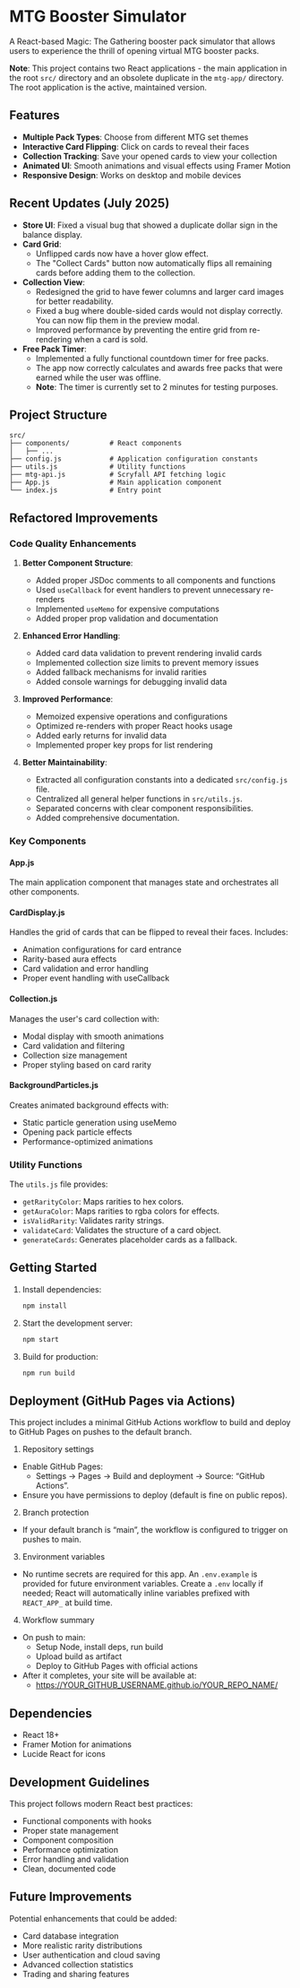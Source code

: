 # MTG Booster Simulator

A React-based Magic: The Gathering booster pack simulator that allows users to experience the thrill of opening virtual MTG booster packs.

**Note**: This project contains two React applications - the main application in the root `src/` directory and an obsolete duplicate in the `mtg-app/` directory. The root application is the active, maintained version.

## Features

- **Multiple Pack Types**: Choose from different MTG set themes
- **Interactive Card Flipping**: Click on cards to reveal their faces
- **Collection Tracking**: Save your opened cards to view your collection
- **Animated UI**: Smooth animations and visual effects using Framer Motion
- **Responsive Design**: Works on desktop and mobile devices

## Recent Updates (July 2025)

- **Store UI**: Fixed a visual bug that showed a duplicate dollar sign in the balance display.
- **Card Grid**:
  - Unflipped cards now have a hover glow effect.
  - The "Collect Cards" button now automatically flips all remaining cards before adding them to the collection.
- **Collection View**:
  - Redesigned the grid to have fewer columns and larger card images for better readability.
  - Fixed a bug where double-sided cards would not display correctly. You can now flip them in the preview modal.
  - Improved performance by preventing the entire grid from re-rendering when a card is sold.
- **Free Pack Timer**:
  - Implemented a fully functional countdown timer for free packs.
  - The app now correctly calculates and awards free packs that were earned while the user was offline.
  - **Note**: The timer is currently set to 2 minutes for testing purposes.

## Project Structure

```
src/
├── components/          # React components
│   ├── ...
├── config.js            # Application configuration constants
├── utils.js             # Utility functions
├── mtg-api.js           # Scryfall API fetching logic
├── App.js               # Main application component
└── index.js             # Entry point
```

## Refactored Improvements

### Code Quality Enhancements

1. **Better Component Structure**:
   - Added proper JSDoc comments to all components and functions
   - Used `useCallback` for event handlers to prevent unnecessary re-renders
   - Implemented `useMemo` for expensive computations
   - Added proper prop validation and documentation

2. **Enhanced Error Handling**:
   - Added card data validation to prevent rendering invalid cards
   - Implemented collection size limits to prevent memory issues
   - Added fallback mechanisms for invalid rarities
   - Added console warnings for debugging invalid data

3. **Improved Performance**:
   - Memoized expensive operations and configurations
   - Optimized re-renders with proper React hooks usage
   - Added early returns for invalid data
   - Implemented proper key props for list rendering

4. **Better Maintainability**:
   - Extracted all configuration constants into a dedicated `src/config.js` file.
   - Centralized all general helper functions in `src/utils.js`.
   - Separated concerns with clear component responsibilities.
   - Added comprehensive documentation.

### Key Components

#### App.js
The main application component that manages state and orchestrates all other components.

#### CardDisplay.js
Handles the grid of cards that can be flipped to reveal their faces. Includes:
- Animation configurations for card entrance
- Rarity-based aura effects
- Card validation and error handling
- Proper event handling with useCallback

#### Collection.js
Manages the user's card collection with:
- Modal display with smooth animations
- Card validation and filtering
- Collection size management
- Proper styling based on card rarity

#### BackgroundParticles.js
Creates animated background effects with:
- Static particle generation using useMemo
- Opening pack particle effects
- Performance-optimized animations

### Utility Functions

The `utils.js` file provides:
- `getRarityColor`: Maps rarities to hex colors.
- `getAuraColor`: Maps rarities to rgba colors for effects.
- `isValidRarity`: Validates rarity strings.
- `validateCard`: Validates the structure of a card object.
- `generateCards`: Generates placeholder cards as a fallback.

## Getting Started

1. Install dependencies:
   ```bash
   npm install
   ```

2. Start the development server:
   ```bash
   npm start
   ```

3. Build for production:
   ```bash
   npm run build
   ```

## Deployment (GitHub Pages via Actions)

This project includes a minimal GitHub Actions workflow to build and deploy to GitHub Pages on pushes to the default branch.

1) Repository settings
- Enable GitHub Pages:
  - Settings → Pages → Build and deployment → Source: “GitHub Actions”.
- Ensure you have permissions to deploy (default is fine on public repos).

2) Branch protection
- If your default branch is “main”, the workflow is configured to trigger on pushes to main.

3) Environment variables
- No runtime secrets are required for this app. An `.env.example` is provided for future environment variables. Create a `.env` locally if needed; React will automatically inline variables prefixed with `REACT_APP_` at build time.

4) Workflow summary
- On push to main:
  - Setup Node, install deps, run build
  - Upload build as artifact
  - Deploy to GitHub Pages with official actions
- After it completes, your site will be available at:
  - https://YOUR_GITHUB_USERNAME.github.io/YOUR_REPO_NAME/

## Dependencies

- React 18+
- Framer Motion for animations
- Lucide React for icons

## Development Guidelines

This project follows modern React best practices:
- Functional components with hooks
- Proper state management
- Component composition
- Performance optimization
- Error handling and validation
- Clean, documented code

## Future Improvements

Potential enhancements that could be added:
- Card database integration
- More realistic rarity distributions
- User authentication and cloud saving
- Advanced collection statistics
- Trading and sharing features
